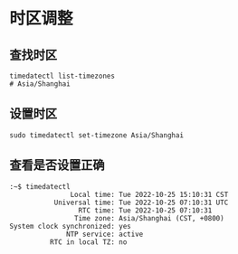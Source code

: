 # 时区调整

## 查找时区

```shell
timedatectl list-timezones
# Asia/Shanghai
```

## 设置时区

```shell
sudo timedatectl set-timezone Asia/Shanghai
```

## 查看是否设置正确

```shell
:~$ timedatectl
               Local time: Tue 2022-10-25 15:10:31 CST
           Universal time: Tue 2022-10-25 07:10:31 UTC
                 RTC time: Tue 2022-10-25 07:10:31
                Time zone: Asia/Shanghai (CST, +0800)
System clock synchronized: yes
              NTP service: active
          RTC in local TZ: no
```

